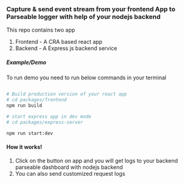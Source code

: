 ### Capture & send event stream from your frontend App to Parseable logger with help of your nodejs backend

This repo contains two app

1. Frontend - A CRA based react app
2. Backend - A Express js backend service

##### Example/Demo

To run demo you need to run below commands in your terminal

```bash

# Build production version of your react app
# cd packages/frontend
npm run build

# start express app in dev mode
# cd packages/express-server

npm run start:dev

```

#### How it works!

1. Click on the button on app and you will get logs to your backend parseable dashboard with nodejs backend
2. You can also send customized request logs
